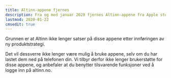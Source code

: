 ```yaml
---
title: Altinn-appene fjernes
description: Fra og med januar 2020 fjernes Altinn-appene fra Apple store og Play store.
lastmod: 2020-01-22
cmsedit: true
---
```


Grunnen er at Altinn ikke lenger satser på disse appene etter innføringen av ny produktstrategi.

Det vil dessverre ikke lenger være mulig å bruke appene, selv om du har lastet dem ned på telefonen din.
Vi tilbyr derfor ikke lenger brukerstøtte for disse appene, og anbefaler at du benytter tilsvarende funksjoner ved å logge inn på altinn.no.